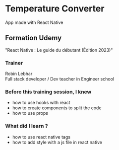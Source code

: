 # Temperature Converter 
App made with React Native

## Formation Udemy 
"React Native : Le guide du débutant (Édition 2023)"

### Trainer
Robin Lebhar  
Full stack developer / Dev teacher in Engineer school
  
### Before this training session, I knew
- how to use hooks with react
- how to create components to split the code
- how to use props
  
### What did I learn ?
- how to use react native tags
- how to add style with a js file in react native